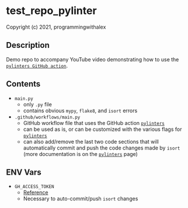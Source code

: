 # test_repo_pylinter

Copyright (c) 2021, programmingwithalex

## Description

Demo repo to accompany YouTube video demonstrating how to use the [`pylinters GitHub action`](https://github.com/marketplace/actions/pylinters).

## Contents

* `main.py`
  * only `.py` file
  * contains obvious `mypy`, `flake8`, and `isort` errors
* `.github/workflows/main.py`
  * GitHub workflow file that uses the GitHub action [`pylinters`](https://github.com/marketplace/actions/pylinters)
  * can be used as is, or can be customized with the various flags for [`pylinters`](https://github.com/marketplace/actions/pylinters)
  * can also add/remove the last two code sections that will automatically commit and push the code changes made by `isort` (more documentation is on the [`pylinters`](https://github.com/marketplace/actions/pylinters) page)

## ENV Vars

* `GH_ACCESS_TOKEN`
  * [Reference](https://docs.github.com/en/github/authenticating-to-github/creating-a-personal-access-token)
  * Necessary to auto-commit/push `isort` changes
